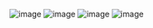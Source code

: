 ![image](https://user-images.githubusercontent.com/105968922/224076612-6382f106-5390-4660-a5ed-6fe1b39f8b94.png)
![image](https://user-images.githubusercontent.com/105968922/224076722-8431ed59-fc88-44ad-8da0-84bf55158e3c.png)
![image](https://user-images.githubusercontent.com/105968922/224076827-53fc55be-1d98-4c58-b38c-d0a18dde4c1a.png)
![image](https://user-images.githubusercontent.com/105968922/224076911-9bd12c74-12fe-4200-ad69-93efc0028432.png)
